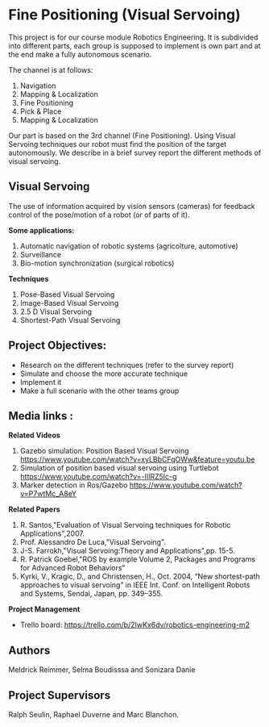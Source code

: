 # Fine Positioning (Visual Servoing)

This project is for our course module Robotics Engineering. 
It is subdivided into different parts, each group is supposed to implement is own part and at the end make a fully autonomous scenario. 

The channel is at follows:
1. Navigation
2. Mapping & Localization
3. Fine Positioning 
4. Pick & Place
5. Mapping & Localization

Our part is based on the 3rd channel (Fine Positioning). Using Visual Servoing techniques our robot must find the position of the target autonomously.
We describe in a brief survey report the different methods of visual servoing.

## Visual Servoing
 The use of information acquired by vision sensors (cameras) for feedback control of the pose/motion of a robot (or of parts of it).
 
 **Some applications:**
 1. Automatic navigation of robotic systems (agricolture, automotive) 
 2. Surveillance
 3. Bio-motion synchronization (surgical robotics)
 
 
  **Techniques**
  1. Pose-Based Visual Servoing
  2. Image-Based Visual Servoing
  3. 2.5 D Visual Servoing
  4. Shortest-Path Visual Servoing
 

## Project Objectives:
- Research on the different techniques (refer to the survey report)
- Simulate and choose the more accurate technique
- Implement it
- Make a full scenario with the other teams group


## Media links :

**Related Videos**
1. Gazebo simulation: Position Based Visual Servoing https://www.youtube.com/watch?v=xyLBbCFqOWw&feature=youtu.be
2. Simulation of position based visual servoing using Turtlebot https://www.youtube.com/watch?v=-IIlRZ5Ic-g
3. Marker detection in Ros/Gazebo https://www.youtube.com/watch?v=P7wtMc_A8eY

**Related Papers**
1. R. Santos,"Evaluation of Visual Servoing techniques for Robotic Applications",2007.
2. Prof. Alessandro De Luca,"Visual Servoing".
3. J-S. Farrokh,"Visual Servoing:Theory and Applications",pp. 15-5.
4. R. Patrick Goebel,"ROS by example Volume 2, Packages and Programs for Advanced Robot Behaviors"
5. Kyrki, V., Kragic, D., and Christensen, H., Oct. 2004, “New shortest-path approaches to visual
servoing” in IEEE Int. Conf. on Intelligent Robots and Systems, Sendai, Japan, pp. 349–355.

**Project Management**
- Trello board: https://trello.com/b/2IwKx6dv/robotics-engineering-m2

## Authors
Meldrick Reimmer, Selma Boudisssa and Sonizara Danie


## Project Supervisors
Ralph Seulin, Raphael Duverne and Marc Blanchon.
 



